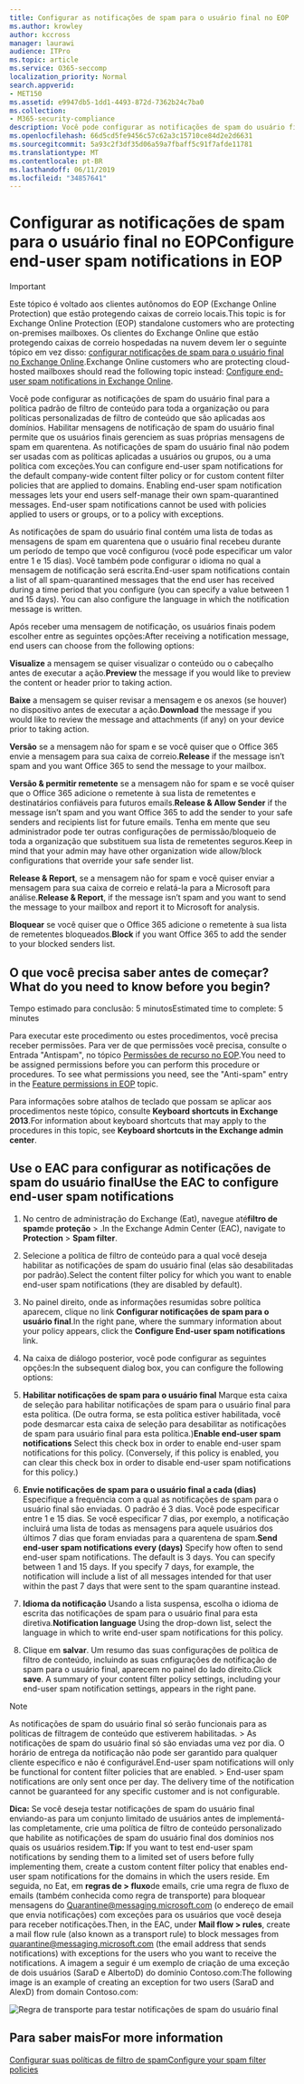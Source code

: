 ```yaml
---
title: Configurar as notificações de spam para o usuário final no EOP
ms.author: krowley
author: kccross
manager: laurawi
audience: ITPro
ms.topic: article
ms.service: O365-seccomp
localization_priority: Normal
search.appverid:
- MET150
ms.assetid: e9947db5-1dd1-4493-872d-7362b24c7ba0
ms.collection:
- M365-security-compliance
description: Você pode configurar as notificações de spam do usuário final para a política padrão de filtro de conteúdo para toda a organização ou para políticas personalizadas de filtro de conteúdo que são aplicadas aos domínios.
ms.openlocfilehash: 66d5cd5fe9456c57c62a3c15710ce84d2e2d6631
ms.sourcegitcommit: 5a93c2f3df35d06a59a7fbaff5c91f7afde11781
ms.translationtype: MT
ms.contentlocale: pt-BR
ms.lasthandoff: 06/11/2019
ms.locfileid: "34857641"
---
```

# <a name="configure-end-user-spam-notifications-in-eop"></a><span data-ttu-id="98e1f-103">Configurar as notificações de spam para o usuário final no EOP</span><span class="sxs-lookup"><span data-stu-id="98e1f-103">Configure end-user spam notifications in EOP</span></span>
  
> [!IMPORTANT]
> <span data-ttu-id="98e1f-104">Este tópico é voltado aos clientes autônomos do EOP (Exchange Online Protection) que estão protegendo caixas de correio locais.</span><span class="sxs-lookup"><span data-stu-id="98e1f-104">This topic is for Exchange Online Protection (EOP) standalone customers who are protecting on-premises mailboxes.</span></span> <span data-ttu-id="98e1f-105">Os clientes do Exchange Online que estão protegendo caixas de correio hospedadas na nuvem devem ler o seguinte tópico em vez disso: [configurar notificações de spam para o usuário final no Exchange Online](configure-end-user-spam-notifications-in-exchange-online.md).</span><span class="sxs-lookup"><span data-stu-id="98e1f-105">Exchange Online customers who are protecting cloud-hosted mailboxes should read the following topic instead: [Configure end-user spam notifications in Exchange Online](configure-end-user-spam-notifications-in-exchange-online.md).</span></span> 
  
<span data-ttu-id="98e1f-p102">Você pode configurar as notificações de spam do usuário final para a política padrão de filtro de conteúdo para toda a organização ou para políticas personalizadas de filtro de conteúdo que são aplicadas aos domínios. Habilitar mensagens de notificação de spam do usuário final permite que os usuários finais gerenciem as suas próprias mensagens de spam em quarentena. As notificações de spam do usuário final não podem ser usadas com as políticas aplicadas a usuários ou grupos, ou a uma política com exceções.</span><span class="sxs-lookup"><span data-stu-id="98e1f-p102">You can configure end-user spam notifications for the default company-wide content filter policy or for custom content filter policies that are applied to domains. Enabling end-user spam notification messages lets your end users self-manage their own spam-quarantined messages. End-user spam notifications cannot be used with policies applied to users or groups, or to a policy with exceptions.</span></span>
  
<span data-ttu-id="98e1f-p103">As notificações de spam do usuário final contém uma lista de todas as mensagens de spam em quarentena que o usuário final recebeu durante um período de tempo que você configurou (você pode especificar um valor entre 1 e 15 dias). Você também pode configurar o idioma no qual a mensagem de notificação será escrita.</span><span class="sxs-lookup"><span data-stu-id="98e1f-p103">End-user spam notifications contain a list of all spam-quarantined messages that the end user has received during a time period that you configure (you can specify a value between 1 and 15 days). You can also configure the language in which the notification message is written.</span></span>
  
<span data-ttu-id="98e1f-111">Após receber uma mensagem de notificação, os usuários finais podem escolher entre as seguintes opções:</span><span class="sxs-lookup"><span data-stu-id="98e1f-111">After receiving a notification message, end users can choose from the following options:</span></span>

<span data-ttu-id="98e1f-112">**Visualize** a mensagem se quiser visualizar o conteúdo ou o cabeçalho antes de executar a ação.</span><span class="sxs-lookup"><span data-stu-id="98e1f-112">**Preview** the message if you would like to preview the content or header prior to taking action.</span></span>

<span data-ttu-id="98e1f-113">**Baixe** a mensagem se quiser revisar a mensagem e os anexos (se houver) no dispositivo antes de executar a ação.</span><span class="sxs-lookup"><span data-stu-id="98e1f-113">**Download** the message if you would like to review the message and attachments (if any) on your device prior to taking action.</span></span>

<span data-ttu-id="98e1f-114">**Versão** se a mensagem não for spam e se você quiser que o Office 365 envie a mensagem para sua caixa de correio.</span><span class="sxs-lookup"><span data-stu-id="98e1f-114">**Release** if the message isn’t spam and you want Office 365 to send the message to your mailbox.</span></span>

<span data-ttu-id="98e1f-115">**Versão & permitir remetente** se a mensagem não for spam e se você quiser que o Office 365 adicione o remetente à sua lista de remetentes e destinatários confiáveis para futuros emails.</span><span class="sxs-lookup"><span data-stu-id="98e1f-115">**Release & Allow Sender** if the message isn’t spam and you want Office 365 to add the sender to your safe senders and recipients list for future emails.</span></span> <span data-ttu-id="98e1f-116">Tenha em mente que seu administrador pode ter outras configurações de permissão/bloqueio de toda a organização que substituem sua lista de remetentes seguros.</span><span class="sxs-lookup"><span data-stu-id="98e1f-116">Keep in mind that your admin may have other organization wide allow/block configurations that override your safe sender list.</span></span>

<span data-ttu-id="98e1f-117">**Release & Report**, se a mensagem não for spam e você quiser enviar a mensagem para sua caixa de correio e relatá-la para a Microsoft para análise.</span><span class="sxs-lookup"><span data-stu-id="98e1f-117">**Release & Report**, if the message isn’t spam and you want to send the message to your mailbox and report it to Microsoft for analysis.</span></span>

<span data-ttu-id="98e1f-118">**Bloquear** se você quiser que o Office 365 adicione o remetente à sua lista de remetentes bloqueados.</span><span class="sxs-lookup"><span data-stu-id="98e1f-118">**Block** if you want Office 365 to add the sender to your blocked senders list.</span></span>
  
## <a name="what-do-you-need-to-know-before-you-begin"></a><span data-ttu-id="98e1f-119">O que você precisa saber antes de começar?</span><span class="sxs-lookup"><span data-stu-id="98e1f-119">What do you need to know before you begin?</span></span>
<span data-ttu-id="98e1f-120"><a name="sectionSection0"> </a></span><span class="sxs-lookup"><span data-stu-id="98e1f-120"></span></span>

<span data-ttu-id="98e1f-121">Tempo estimado para conclusão: 5 minutos</span><span class="sxs-lookup"><span data-stu-id="98e1f-121">Estimated time to complete: 5 minutes</span></span>
  
<span data-ttu-id="98e1f-p105">Para executar este procedimento ou estes procedimentos, você precisa receber permissões. Para ver de que permissões você precisa, consulte o Entrada "Antispam", no tópico [Permissões de recurso no EOP](eop/feature-permissions-in-eop.md).</span><span class="sxs-lookup"><span data-stu-id="98e1f-p105">You need to be assigned permissions before you can perform this procedure or procedures. To see what permissions you need, see the "Anti-spam" entry in the [Feature permissions in EOP](eop/feature-permissions-in-eop.md) topic.</span></span> 
  
<span data-ttu-id="98e1f-124">Para informações sobre atalhos de teclado que possam se aplicar aos procedimentos neste tópico, consulte **Keyboard shortcuts in Exchange 2013**.</span><span class="sxs-lookup"><span data-stu-id="98e1f-124">For information about keyboard shortcuts that may apply to the procedures in this topic, see **Keyboard shortcuts in the Exchange admin center**.</span></span>
  
## <a name="use-the-eac-to-configure-end-user-spam-notifications"></a><span data-ttu-id="98e1f-125">Use o EAC para configurar as notificações de spam do usuário final</span><span class="sxs-lookup"><span data-stu-id="98e1f-125">Use the EAC to configure end-user spam notifications</span></span>

1. <span data-ttu-id="98e1f-126">No centro de administração do Exchange (Eat), navegue até**filtro de spam**de **proteção** > .</span><span class="sxs-lookup"><span data-stu-id="98e1f-126">In the Exchange Admin Center (EAC), navigate to **Protection** > **Spam filter**.</span></span>
    
2. <span data-ttu-id="98e1f-127">Selecione a política de filtro de conteúdo para a qual você deseja habilitar as notificações de spam do usuário final (elas são desabilitadas por padrão).</span><span class="sxs-lookup"><span data-stu-id="98e1f-127">Select the content filter policy for which you want to enable end-user spam notifications (they are disabled by default).</span></span>
    
3. <span data-ttu-id="98e1f-128">No painel direito, onde as informações resumidas sobre política aparecem, clique no link **Configurar notificações de spam para o usuário final**.</span><span class="sxs-lookup"><span data-stu-id="98e1f-128">In the right pane, where the summary information about your policy appears, click the **Configure End-user spam notifications** link.</span></span> 
    
4. <span data-ttu-id="98e1f-129">Na caixa de diálogo posterior, você pode configurar as seguintes opções:</span><span class="sxs-lookup"><span data-stu-id="98e1f-129">In the subsequent dialog box, you can configure the following options:</span></span>
    
1. <span data-ttu-id="98e1f-p106">**Habilitar notificações de spam para o usuário final** Marque esta caixa de seleção para habilitar notificações de spam para o usuário final para esta política. (De outra forma, se esta política estiver habilitada, você pode desmarcar esta caixa de seleção para desabilitar as notificações de spam para usuário final para esta política.)</span><span class="sxs-lookup"><span data-stu-id="98e1f-p106">**Enable end-user spam notifications** Select this check box in order to enable end-user spam notifications for this policy. (Conversely, if this policy is enabled, you can clear this check box in order to disable end-user spam notifications for this policy.)</span></span> 
    
2. <span data-ttu-id="98e1f-p107">**Envie notificações de spam para o usuário final a cada (dias)** Especifique a frequência com a qual as notificações de spam para o usuário final são enviadas. O padrão é 3 dias. Você pode especificar entre 1 e 15 dias. Se você especificar 7 dias, por exemplo, a notificação incluirá uma lista de todas as mensagens para aquele usuários dos últimos 7 dias que foram enviadas para a quarentena de spam.</span><span class="sxs-lookup"><span data-stu-id="98e1f-p107">**Send end-user spam notifications every (days)** Specify how often to send end-user spam notifications. The default is 3 days. You can specify between 1 and 15 days. If you specify 7 days, for example, the notification will include a list of all messages intended for that user within the past 7 days that were sent to the spam quarantine instead.</span></span> 
    
3. <span data-ttu-id="98e1f-136">**Idioma da notificação** Usando a lista suspensa, escolha o idioma de escrita das notificações de spam para o usuário final para esta diretiva.</span><span class="sxs-lookup"><span data-stu-id="98e1f-136">**Notification language** Using the drop-down list, select the language in which to write end-user spam notifications for this policy.</span></span> 
    
5. <span data-ttu-id="98e1f-p108">Clique em **salvar**. Um resumo das suas configurações de política de filtro de conteúdo, incluindo as suas cnfigurações de notificação de spam para o usuário final, aparecem no painel do lado direito.</span><span class="sxs-lookup"><span data-stu-id="98e1f-p108">Click **save**. A summary of your content filter policy settings, including your end-user spam notification settings, appears in the right pane.</span></span>
    
> [!NOTE]
>  <span data-ttu-id="98e1f-p109">As notificações de spam do usuário final só serão funcionais para as políticas de filtragem de conteúdo que estiverem habilitadas. >  As notificações de spam do usuário final só são enviadas uma vez por dia. O horário de entrega da notificação não pode ser garantido para qualquer cliente específico e não é configurável.</span><span class="sxs-lookup"><span data-stu-id="98e1f-p109">End-user spam notifications will only be functional for content filter policies that are enabled. >  End-user spam notifications are only sent once per day. The delivery time of the notification cannot be guaranteed for any specific customer and is not configurable.</span></span> 
  
 <span data-ttu-id="98e1f-142">**Dica:** Se você deseja testar notificações de spam do usuário final enviando-as para um conjunto limitado de usuários antes de implementá-las completamente, crie uma política de filtro de conteúdo personalizado que habilite as notificações de spam do usuário final dos domínios nos quais os usuários residem.</span><span class="sxs-lookup"><span data-stu-id="98e1f-142">**Tip:** If you want to test end-user spam notifications by sending them to a limited set of users before fully implementing them, create a custom content filter policy that enables end-user spam notifications for the domains in which the users reside.</span></span> <span data-ttu-id="98e1f-143">Em seguida, no Eat, em **regras de \> fluxo**de emails, crie uma regra de fluxo de emails (também conhecida como regra de transporte) para bloquear mensagens do Quarantine@messaging.microsoft.com (o endereço de email que envia notificações) com exceções para os usuários que você deseja para receber notificações.</span><span class="sxs-lookup"><span data-stu-id="98e1f-143">Then, in the EAC, under **Mail flow \> rules**, create a mail flow rule (also known as a transport rule) to block messages from quarantine@messaging.microsoft.com (the email address that sends notifications) with exceptions for the users who you want to receive the notifications.</span></span> <span data-ttu-id="98e1f-144">A imagem a seguir é um exemplo de criação de uma exceção de dois usuários (SaraD e AlbertoD) do domínio Contoso.com:</span><span class="sxs-lookup"><span data-stu-id="98e1f-144">The following image is an example of creating an exception for two users (SaraD and AlexD) from domain Contoso.com:</span></span> 
  
![Regra de transporte para testar notificações de spam do usuário final](media/EOP-ESN-testspecificusers.jpg)
  
## <a name="for-more-information"></a><span data-ttu-id="98e1f-146">Para saber mais</span><span class="sxs-lookup"><span data-stu-id="98e1f-146">For more information</span></span>

[<span data-ttu-id="98e1f-147">Configurar suas políticas de filtro de spam</span><span class="sxs-lookup"><span data-stu-id="98e1f-147">Configure your spam filter policies</span></span>](configure-your-spam-filter-policies.md)
  
